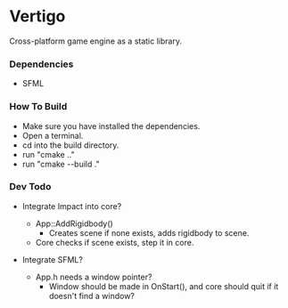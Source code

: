 # Vertigo
Cross-platform game engine as a static library.

### Dependencies
 - SFML

### How To Build
 - Make sure you have installed the dependencies.
 - Open a terminal.
 - cd into the build directory.
 - run "cmake .."
 - run "cmake --build ."

### Dev Todo
 - Integrate Impact into core?
	 - App::AddRigidbody()
	 	 - Creates scene if none exists, adds rigidbody to scene.
	 - Core checks if scene exists, step it in core.

 - Integrate SFML?
	- App.h needs a window pointer?
		 - Window should be made in OnStart(), and core should quit if it doesn't find a window?
